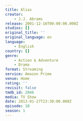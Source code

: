 ```yaml
---
title: Alias
creator:
    - J.J. Abrams
release: 2001-12-16T00:00:00.000Z
studios: []
original_title: ''
original_language: en
language:
    - English
country: []
genre:
    - Action & Adventure
    - Drama
format: Streaming
service: Amazon Prime
venue: Home
rating: ''
revisit: false
tmdb_id: 2046
media: TV Show
date: 2013-01-27T23:30:00.000Z
episode: 10
season: 1
---
```


